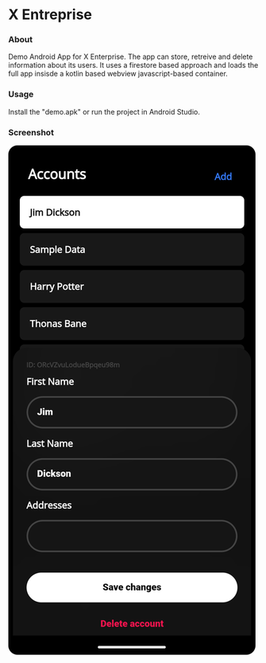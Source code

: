# X Entreprise
### About
Demo Android App for X Enterprise. The app can store, retreive and delete information about its users. It uses a firestore based approach and loads the full app insisde a kotlin based webview javascript-based container.

### Usage
Install the "demo.apk" or run the project in Android Studio.

### Screenshot
![](https://raw.githubusercontent.com/appvoid/X-Enterprise/master/app/src/main/assets/2.png)
